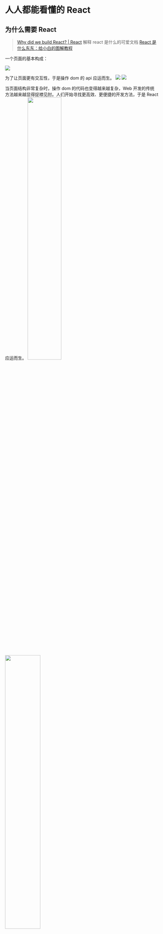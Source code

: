# 人人都能看懂的 React
## 为什么需要 React
> [Why did we build React? | React](https://react-cn.github.io/react/blog/2013/06/05/why-react.html)
> 解释 react 是什么的可爱文档 [React 是什么东东：给小白的图解教程](https://learnreact.design/posts/what-is-react/zh)

一个页面的基本构成：

<img src="./assets/html.png">

为了让页面更有交互性，于是操作 dom 的 api 应运而生。
<img src="./assets/dom.png">
<img src="./assets/js.png">

当页面结构非常复杂时，操作 dom 的代码也变得越来越复杂，Web 开发的传统方法越来越显得捉襟见肘。人们开始寻找更高效、更便捷的开发方法，于是 React 应运而生。
<img src="./assets/react1.png" style="width: 47%;">
<img src="./assets/react2.png" style="width: 48%;">

React 给前端开发者带来了哪些好处？
1. **组件化思想**：每个页面都可以由“组件积木”拼成，大大提升复用性、可读&维护性、提升开发效率，当某个或某些组件出现问题，可以方便地进行隔离；同一个页面也可以很好得按组件分工实现多人同步开发。

2. **虚拟 DOM & diff 算法带来高渲染性能**：在UI渲染过程中，React通过在虚拟DOM中的微操作来实现对实际DOM的局部更新

3. **单向数据流**：React应用程序中的数据从父组件传递到子组件，当数据发生变化时，React会自动重新渲染并将新的数据传递给子组件，从而更新子组件的界面，使得应用程序的结构更加清晰、易于理解和调试

4. **跨平台兼容**：虚拟DOM帮助我们解决了跨浏览器问题，同时 React 代码可以借助 ReactNative 实现移动端app的迁移

5. **数据驱动界面渲染&自动更新**：React 把用户界面当作简单状态机。把用户界面想像成拥有不同状态然后渲染这些状态，可以轻松让用户界面和数据保持一致。只需更新组件的 state，然后根据新的 state 重新渲染用户界面（不要操作 DOM）。React 来决定如何最高效地更新 DOM。

6. **强大的社区支持**：在facebook 和开发者社区驱动下持续优化实现，从13年诞生至今持续经历多个版本的更新迭代，孵化出更优的dom diff 算法&fiber架构&hook思想&优先级调度等优秀的设计理念，同时涌现出一大批“成熟的轮子”：material-ui（google）、antd （阿里）、semi（抖音）...

以组件化思想举例：

“组件化” 是一个相对抽象的概念，可以是基于cocopods引入的独立业务组件、基础组件等，也可以是小而美的 UI 功能小组件，这里我们先专注于 UI 层面，也是 React 设计的核心思想，即所有界面都可以拆分成独立的组件。组件化有高内聚、低耦合、表现稳定、开发效率高等很多好处。
> 图片来自：https://react.dev/learn/thinking-in-react，可以看到构建一个页面的推荐步骤
<img src="./assets/component.png" />

> 举例：https://react.dev/ 

**为什么想分享React？**
- 首先，很多优秀的前端（vue）和跨端框架（Lynx、ReactNative等）框架在虚拟 DOM 和 基于diff 算法的思路是相通的，有助于大家融汇贯通；
- 其次希望借此带给大家一些优秀的架构设计思路，扩展架构设计视角；
- 最后多一项技能，React 作为前端最成熟和广泛使用的框架之一，日常平台开发、移动端开发(RN)都可以直接使用（btw. 也可以让 React 代码在 lynx 环境运行，参见ReactLynx 入门开发流程分享）

下文会通过介绍 React 渲染流程，讲解下 React 最经典的虚拟 DOM 和 diff 算法。

## 基本架构
> 引自 [这篇文档](https://react.iamkasong.com/preparation/idea.html#react%E7%90%86%E5%BF%B5)
React 16 之后架构可以分为三层：
<img src="./assets/schedule.png" />

备注：红框中的步骤随时可能由于以下原因被中断：1. 有其他更高优任务需要先更新 2. 当前帧没有剩余时间。由于红框中的工作都在内存中进行，不会更新页面上的DOM，所以即使反复中断，用户也感知不到。

- **Scheduler（调度器）—— 根据任务的优先级调度**
  因此 React 在浏览器每一帧的时间中，预留5ms 给JS线程计算更新，当预留的时间不够，React将线程控制权交还给浏览器使其有时间渲染UI，等下一帧时间到来，继续被中断的工作。
为此我们需要一种机制，当浏览器有剩余时间时通知我们。所以React就实现了一个Scheduler（调度器），除了在空闲时触发回调的功能外，Scheduler还提供了多种调度优先级供任务设置。
- **Reconciler（协调器）—— 负责找出变化的组件**
  - 生成虚拟 DOM
  - 执行 diff 算法找出本次更新中变化的虚拟 DOM 节点
  - 通知 Renderer 将变化的虚拟DOM渲染到页面上
- **Renderer（渲染器）—— 负责将变化的组件渲染到页面上**
  - 在每次更新发生时，Renderer 接到 Reconciler通知，将变化的组件渲染在当前宿主环境。不同平台有不同的Renderer，浏览器环境渲染 ReactDOM，还有 ReactNative渲染器渲染App原生组件

下面的内容主要围绕 Reconciler 部分展开介绍。

## Reconciler
为方便理解，先给大家介绍一下虚拟 DOM 相关知识。

### 虚拟 DOM 
真实 dom 写法，可以用 JavaScript（以下简称 js） 代码对 dom 增删改查，dom 元素监听的事件（比如点击）也会调用对应 js 逻辑，如：
```
<ul id="myList">
  <li>Coffee</li>
  <li>Tea</li>
</ul>

<button onclick="myFunction()">Append</button>

<script>
function myFunction() {
    const node = document.createElement("li");
    const textnode = document.createTextNode("Water");
    node.appendChild(textnode);
    document.getElementById("myList").appendChild(node);
}
</script>
```

React会先将你的代码转换成一个 js 对象，然后这个 js 对象再转换成真实DOM。这个 js 对象就是所谓的虚拟DOM。
比如左侧的代码，在 React 中会被转成右侧的虚拟 dom：
```
<div class="title">
    <span>Hello React</span>
    <ul>
        <li>苹果</li>
        <li>橘子</li>
    </ul>
 </div>
```
```
// 为方便理解省略一些属性
const VitrualDom = {
  type: 'div',
  props: { class: 'title' },
  children: [
    {
      type: 'span',
      children: 'Hello React'
    },
    {
      type: 'ul',
      children: [
        { type: 'li', children: '苹果' },
        { type: 'li', children: '橘子' }
      ]
    }
  ]
}
```
当我们需要创建或更新元素时，React 首先会让这个虚拟 dom 对象进行创建和更改，然后再将虚拟 dom 对象渲染成真实DOM；当我们需要对DOM进行事件监听时，首先对VitrualDom进行事件监听，VitrualDom会代理原生的DOM事件从而做出响应。
<img src="./assets/virtual.jpg" />

- 为什么需要虚拟 dom？
真实 dom 的渲染成本很高（[dom 操作为什么耗时](https://peterchen1997.github.io/Frontend-Repo/nav.07.HTML/01-%E6%A0%87%E5%87%86/DOM%E6%93%8D%E4%BD%9C%E4%B8%BA%E4%BB%80%E4%B9%88%E8%80%97%E6%97%B6.html#dom%E6%93%8D%E4%BD%9C%E5%8E%9F%E7%90%86)），一次改动引发 dom 树的重新计算布局和重绘可能数百毫秒甚至达到秒级（与dom树深度和节点树相关）。 所以通过将虚拟 dom 和 Diff 算法相结合，减少不必要的多次重新渲染，得到较好的渲染性能，同时一致性也可以有较好的保证。
此外虚拟 dom 还有以下优势：
  - 简单方便：如果使用手动操作真实 dom 来完成页面，在大规模应用下维护起来也很困难
  - 跨平台：React 借助虚拟 dom，带来了跨平台的能力，一套代码多端运行
当然也有一些缺点，比如首次渲染大量 dom 时，由于多了一层虚拟 dom 的计算，速度比正常稍慢

- 虚拟 dom 是怎么生成的？
每一个虚拟 dom 在内存中是一个 ReactElement，通过createElement创建，调用该方法需要传入三个参数：
- type
- config
- children
type指代这个ReactElement的类型
- 字符串比如div，p代表原生DOM，称为HostComponent
- Class类型是我们继承自Component或者PureComponent的组件，称为ClassComponent
- 方法就是 functional Component
（其他先略过..）

```
export function createElement(type, config, children) {
  return ReactElement(
    type,
    key,
    ref,
    self,
    source,
    ReactCurrentOwner.current,
    props,
  );
}

const ReactElement = function(type, key, ref, self, source, owner, props) {
  const element = {
    // This tag allows us to uniquely identify this as a React Element
    $$typeof: REACT_ELEMENT_TYPE,

    // Built-in properties that belong on the element
    type: type,
    key: key,
    ref: ref,
    props: props,

    // Record the component responsible for creating this element.
    _owner: owner,
  };

  return element
}
```
难道我们要手动调用 api 自己构建虚拟 dom 树吗？当然不用！

> 关于 jsx ：JSX is a syntax extension for JavaScript that lets you write HTML-like markup inside a JavaScript file.
比如：

<img src="./assets/jsx.png" />

底层通过 babel 调用 jsx 方法(_jsxs) 创建虚拟 DOM 节点，再连成虚拟 DOM 树，举个例子：
<img src="./assets/_jsx.png" />

真实的虚拟 DOM 树是非常复杂的（推荐 chrome 安装 React Developer <img src="./assets/jsx3.png" />


## Fiber
> [走进React Fiber的世界 - 掘金](https://juejin.cn/post/6943896410987659277)

React 16 引入的一个新概念 Fiber，为什么引入这个概念呢？

下面来看完整的一帧（1s 60帧，每帧16.6ms）中，具体做了哪些事情：
<img src="./assets/filber1.png" />

1. 首先需要处理输入事件，能够让用户得到最早的反馈
2. 接下来是处理定时器，需要检查定时器是否到时间，并执行对应的回调
3. 接下来处理 Begin Frame（开始帧），即每一帧的事件，包括 window.resize、scroll、media query change 等
4. 接下来执行请求动画帧 requestAnimationFrame，即在每次绘制之前，会执行对应回调
5. 紧接着进行 Layout 操作，包括计算布局和更新布局，即这个元素的样式是怎样的，它应该在页面如何展示
6. 接着进行 Paint 操作，得到树中每个节点的尺寸与位置等信息，浏览器针对每个元素进行内容填充
7. 到这时以上的六个阶段都已经完成了，接下来处于空闲阶段，可以在这时执行 requestIdleCallback 里注册的任务（后面会详细讲到这个 requestIdleCallback ，它是 React Fiber 实现的基础）

- requestAnimationFrame
在 Fiber 中使用到了，它是浏览器提供的绘制动画的 api 。它要求浏览器在下次重绘之前调用指定的回调函数更新动画。
- requestIdleCallback 
Fiber 实现的基础 api ，说明有多余的空闲时间，此时就会执行requestIdleCallback 里注册的任务。
<img src="./assets/filber2.png" />

React 15.x 及以前的 Stack Reconcilation，每次更新需要对比新旧虚拟 DOM 树的操作，找出需要更新的内容（patch），通过打补丁的方式更新真实 DOM 树，当要对比的组件树非常多时，就会发生大量的新旧节点对比，这期间react 会一直占用浏览器资源，会导致用户触发的事件得不到响应。当耗时大大超过 16.6ms时，用户会感觉到明显的卡顿。这一系列操作是通过递归的方式实现的，是 同步且不可中断 的。因为一旦中断，调用栈就会被销毁，中间的状态就丢失了。

React 16 引入 的 Fiber Reconcilation，的一个重点工作就是优化更新组件时大量的 CPU 计算，使用 “时间分片” 的方案，就是将原本要一次性做的工作，拆分成一个个异步任务，在浏览器空闲的时间时执行。

**什么是 Fiber**
Fiber 可以理解为是一个执行单元，也可以理解为是一种数据结构。
一个执行单元
每次执行完一个执行单元，React 就会检查现在还剩多少时间，如果没有时间则将控制权让出去。React Fiber 与浏览器的核心交互流程如下：
<img src="./assets/filber3.png" />
Fiber 可以被理解为划分一个个更小的执行单元，它是把一个大任务拆分为了很多个小块任务，一个小块任务的执行必须是一次完成的，不能出现暂停，但是一个小块任务执行完后可以移交控制权给浏览器去响应用户，从而不用像之前一样要等那个大任务一直执行完成再去响应用户。

一种数据结构
React Fiber 就是采用链表实现的。每个 Virtual DOM 都可以表示为一个 Fiber，一个 Fiber 节点定义如下：
function FiberNode(
  this: $FlowFixMe,
  tag: WorkTag,
  pendingProps: mixed,
  key: null | string,
  mode: TypeOfMode,
) {
  // Instance
  this.tag = tag; // Fiber对应组件的类型 Function/Class/Host...
  this.key = key; // key属性
  this.elementType = null; // 大多数情况同type属性
  this.type = null; // 对于 FunctionComponent，指函数本身，对于ClassComponent，指class，对于HostComponent，指DOM节点tagName
  this.stateNode = null; // Fiber对应的真实DOM节点，由此实现虚拟 DOM 和真实 DOM 的映射

  // Fiber tree 
  this.return = null; // 指向父级Fiber节点
  this.child = null;  // 指向子Fiber节点
  this.sibling = null;  // 指向第一个兄弟Fiber节点
  
  ... // 略去其他
  }
一个 DOM 对应 fiber 树结构如下：
<div>
    <h1>
        <p/>
        <a/>
    </h1>
    <h2/>
 </div>

[图片]
   
渲染原理
Reconciler 做了哪些事？
推荐阅读：走进React Fiber的世界 - 掘金
此阶段会找出所有节点的变更，如节点新增、删除、属性变更等，这些变更 react 统称为副作用（effect），此阶段会构建一棵Fiber tree，以虚拟dom节点为维度对任务进行拆分，即一个虚拟dom节点对应一个任务，最后产出的结果是effect list，从中可以知道哪些节点更新、哪些节点增加、哪些节点删除了。
[图片]
当数据更新触发组件更新时，出发一次render + commit 阶段（优先级调度本文不展开）
Render 
双缓存Fiber树
当我们用 canvas 绘制动画，每一帧绘制前都会调用 ctx.clearRect 清除上一帧的画面。如果当前帧画面计算量比较大，导致清除上一帧画面到绘制当前帧画面之间有较长间隙，就会出现白屏。
为了解决这个问题，我们可以在内存中绘制当前帧动画，绘制完毕后直接用当前帧替换上一帧画面，由于省去了两帧替换间的计算时间，不会出现从白屏到出现画面的闪烁情况。这种在内存中构建并直接替换的技术叫做双缓存。
React 使用“双缓存”来完成 Fiber树 的构建与替换——对应着DOM树的创建与更新。

在 React 中最多会同时存在两棵 Fiber 树。当前屏幕上显示内容对应的 Fiber 树称为 current Fiber树（树上节点称为 current fiber），正在内存中构建的 Fiber 树称为 workInProgress Fiber树（树上节点称为workInProgress fiber），两棵树上的节点通过 alternate 属性连接。

function App() {
    const [num, add] = useState(0);
    return (<p onClick={() => add(num + 1)}>{num}</p>)
}

ReactDOM.render(<App/>, document.getElementById('root'));
首次执行 ReactDOM.render 会创建 fiberRootNode 和 rootFiber。其中 fiberRootNode 是整个应用的根节点，rootFiber 是<App/>所在组件树的根节点。

[图片]
接下来进入 render 阶段，根据组件返回的JSX在内存中依次创建 Fiber 节点并连接在一起构建 Fiber 树，被称为workInProgress Fiber树。构建时会尝试复用current Fiber树中已有的Fiber节点内的属性。

[图片]

图中右侧已构建完的 workInProgress Fiber树在commit阶段渲染到页面。fiberRootNode的current指针指向workInProgress Fiber树使其变为current Fiber 树。

[图片]
update时，我们点击p节点触发状态改变，这会开启一次新的render阶段并构建一棵新的workInProgress Fiber 树，可以复用 current Fiber树对应的节点数据，这个决定是否复用的过程就是Diff算法。

[图片]
[图片]
Render 阶段
“递”阶段，首先从rootFiber开始向下深度优先遍历。为遍历到的每个Fiber节点调用beginWork方法。该方法会根据创建子Fiber节点，并将这两个Fiber节点连接起来。当遍历到叶子节点（即没有子组件的组件）时就会进入“归”阶段。 
“归”阶段，会调用completeWork处理Fiber节点。当某个Fiber节点执行完completeWork，如果其存在兄弟Fiber节点（即fiber.sibling !== null），会进入其兄弟Fiber的“递”阶段。如果不存在兄弟Fiber，会进入父级Fiber的“归”阶段。
function App() {return (
    <div>
      i am
      <span>KaSong</span>
    </div>)
}
ReactDOM.render(<App />, document.getElementById("root"));
对应的Fiber树结构： 
[图片]
render阶段会依次执行：
1. rootFiber beginWork
2. App Fiber beginWork
3. div Fiber beginWork
4. "i am" Fiber beginWork
5. "i am" Fiber completeWork
6. span Fiber beginWork
7. span Fiber completeWork
8. div Fiber completeWork
9. App Fiber completeWork
10. rootFiber completeWork
beginWork 和 completeWork 具体做的事情参见这篇文章。

⚠️值得特别介绍的是：
- beginWork
dom diff 算法就是在这个阶段发生的，在current fiber 和 新 jsx 节点比较时，标记 fiber 操作的具体类型在fiber.effectTag中，你可以从这里看到effectTag对应的DOM操作，比如：
export const Placement = /*                    */ 0b000000000000010;
export const Update = /*                       */ 0b000000000000100;
export const PlacementAndUpdate = /*           */ 0b000000000000110;
export const Deletion = /*                     */ 0b000000000001000;
- completeWork
  - 将每个 fiber 需要更新的信息，比如数据属性、交互事件方法、样式属性放到fiber的一个数组（updateQueue) 中，偶数index作为key，奇数index放value，在下方的commit阶段统一更新到dom上；
  - effectList 的巧妙设计
    作为DOM操作的依据，commit 阶段需要找到所有有 effectTag 的 Fiber 节点并依次执行 effectTag 对应操作。难道需要在 commit 阶段再遍历一次Fiber树寻找 effectTag !== null 的Fiber节点么？这显然是很低效的。
    为了解决这个问题，每个Fiber执行完 completeWork 且 存在effectTag的Fiber节点会被保存在一条被称为 effectList的单向链表中。通过每个节点更新结束时向上归并effect list来收集任务结果，最后根节点的effect list里就记录了包括了所有需要变更的结果，最终形成一条以rootFiber.firstEffect为起点的单向链表。
                       nextEffect         nextEffect
rootFiber.firstEffect -----------> fiber -----------> fiber
  这样，在commit阶段只需要遍历effectList就能执行所有effect了。
  借用React团队成员Dan Abramov的话：effectList相较于Fiber树，就像圣诞树上挂的那一串彩灯。
左图：react源码解析8.render阶段 - 全栈潇晨 - 博客园，右图：走进React Fiber的世界 - 掘金，effeclist 实现原理也参见这篇文档
[图片]
[图片]
Commit 
具体源码解析参见这篇文章
commit 共分为 3 个阶段：before mutation、mutation、layout
- before mutation 阶段，这个阶段 DOM 节点还没有被渲染到界面上去，过程会触发生命周期方法。
- mutation 阶段，负责 DOM 节点的渲染。遍历 effectList，根据 flags 的不同，执行不同的 DOM 操作。
- layout 阶段，处理 DOM 渲染完毕之后的收尾逻辑。比如 调用 componentDidMount/componentDidUpdate，还会把 fiberRoot 的 current 指针指向 workInProgress Fiber 树。
commit 阶段 是一个 绝对同步的过程。render 阶段可以同步也可以异步。

Diff 算法的实现
diff 算法可以帮助我们计算出虚拟 DOM 中真正变化的部分，并只针对该部分进行实际的 DOM 操作，而非渲染整个页面，从而保证了每次操作后页面的高效渲染。
React 提出了三个前提，最终时间复杂度从 O(n3) 降为 O(n)：
1. 只对同级比较，跨层级的 DOM 不进行复用，因为 Web UI 中 DOM 节点跨层级的移动操作特别少
2. 不同类型节点生成的 DOM 树不同，此时会直接销毁老节点及子孙节点，并新建节点（类型指 html 标签类型）
3. 可以通过 key 来对元素 diff 的过程提供复用的线索，例如：
// 更新前
<div>
  <p key="ka">ka</p>
  <h3 key="song">song</h3>
</div>

// 更新后
<div>
  <h3 key="song">song</h3>
  <p key="ka">ka</p>
</div>

如果没有key，React会认为div的第一个子节点由p变为h3，第二个子节点由h3变为p。这符合限制2的设定，会销毁并新建。
但是当我们用key指明了节点前后对应关系后，React知道key === "ka"的p在更新后还存在，所以DOM节点可以复用，只是需要交换下顺序。

一个DOM节点在某一时刻最多会有4个节点和他相关
1. current Fiber，如果该DOM节点已在页面中，current Fiber代表该DOM节点对应的Fiber节点
2. workInProgress Fiber，如果该DOM节点将在本次更新中渲染到页面中，workInProgress Fiber代表该DOM节点对应的Fiber节点
3. JSX对象（虚拟dom），即ClassComponent的render方法的返回结果，或FunctionComponent的调用结果。JSX对象中包含描述DOM节点的信息
4. DOM节点本身
Diff算法的本质是对比1和3，生成2，即 dom-diff 是老 fiber 树跟新 jsx 的对比，生成新的 fiber 树的过程

我们从Diff的入口函数 reconcileChildFibers 出发，该函数会根据newChild（即JSX对象）类型调用不同的处理函数。
// 根据newChild类型选择不同diff函数处理
function reconcileChildFibers(
    returnFiber: Fiber,
    currentFirstChild: Fiber | null,
    newChild: any,
  ): Fiber | null {
  
    const isObject = typeof newChild === 'object' && newChild !== null;
  
    if (isObject) {
      // object类型，可能是 REACT_ELEMENT_TYPE 或 REACT_PORTAL_TYPE
      switch (newChild.$$typeof) {
        case REACT_ELEMENT_TYPE:
            // 调用 reconcileSingleElement 处理
            // ...省略其他case
      }
    }
  
    if (typeof newChild === 'string' || typeof newChild === 'number') {
        // 调用 reconcileSingleTextNode 处理
        // ...省略
    }
  
    if (isArray(newChild)) {
        // 调用 reconcileChildrenArray 处理
        // ...省略
    }
  
    // 一些其他情况调用处理函数省略
  
    // 以上都没有命中，删除节点
    return deleteRemainingChildren(returnFiber, currentFirstChild);
  }
我们可以从同级的节点数量将Diff分为两类：
1. 当newChild类型为object、number、string，代表同级只有一个节点，比如：
// 旧
<div>
   <h1 key="h1">h1</h1>
   <h2 key="h2">h2</h2>
</div>

// 新
<div>
   <h2 key="h2">h2</h2>
</div>
// 旧
<div>
   <Welcome>lili</Welcome>
   <Hello>lili</Hello>
</div>

// 新
<div>
   <Hello>lili</Hello>
</div>
2. 当newChild类型为Array，同级有多个节点，比如
//老
<ul>
  <li key="A">A</li>
  <li key="B">B</li>
  <li key="C">C</li>
  <li key="D">D</li>
</ul>

//新
<ul>
  <div key="A">A-new</div>
  <li key="B">B-new</li>
  <li key="C">C-new</li>
  <li key="D">D-new</li>
</ul>
<div>
   <Welcome>lili</Welcome>
   <Hello>lili</Hello>
</div>

// 新
<div>
   <Hello>lili</Hello>
   <World>lili</World>
</div>
在接下来两节我们会分别讨论这两类节点的Diff。

单节点 Diff
源码参见：reconcileSingleElement
function reconcileSingleElement(
    returnFiber: Fiber,
    currentFirstChild: Fiber | null,
    element: ReactElement
  ): Fiber {
    const key = element.key; // 新虚拟dom节点的key
    let child = currentFirstChild; // old fiber树的第一个子节点
    
    while (child !== null) {
      // 存在DOM节点，接下来判断是否可复用
      // 首先比较key是否相同
      if (child.key === key) {
        // key相同，接下来比较type是否相同
        switch (child.tag) {
          // ...省略case
          
          default: {
            if (child.elementType === element.type) {
              // type相同则表示可以复用
              // 将该fiber的兄弟节点标记为删除
              deleteRemainingChildren(returnFiber, child.sibling);
              // 更新当前fiber的属性
              const existing = useFiber(child, element.props);
              // 返回找到的可服用的fiber节点
              return existing;
            }
            // type不同则跳出switch
            break;
          }
        }
        // 代码执行到这里代表：key相同但是type不同
        // 将该fiber及其兄弟fiber标记为删除
        deleteRemainingChildren(returnFiber, child);
        break;
      } else {
        // key不同，将该fiber标记为删除
        deleteChild(returnFiber, child);
      }
      child = child.sibling;
    }
    // 创建新Fiber，并返回 ...省略
  }
从代码可以看出，React通过先判断key是否相同，如果key相同则判断type是否相同，只有都相同时一个DOM节点才能复用。
这里有个细节需要关注下：
- 当 child !== null 且 key 相同 且 type 不同 时执行deleteRemainingChildren将 child 及其兄弟 fiber 都标记删除（左例）
- 当 child !== null 且 key不同 时仅将 child 标记删除（右例，比较到 h1 只会把 h1 标记删除，继续遍历）
// 旧
<div>
   <h1 key="h1">h1</h1>
   <h2 key="h2">h2</h2>
   <h3 key="h3">h2</h2>
</div>

// 新
<div>
   <p key="h1">h1</p>
</div>
// 旧
<div>
   <h1 key="h1">h1</h1>
   <h2 key="h2">h2</h2>
</div>

// 新
<div>
   <h2 key="h2">h2</h2>
</div>
多节点 Diff
同级多个节点的Diff，一定属于以下三种情况中的一种或多种：
情况1：节点更新
// 旧
<ul>
  <li key="0" className="before">0<li>
  <li key="1">1<li>
</ul>

// 新 情况1 节点属性变化
<ul>
  <li key="0" className="after">0<li>
  <li key="1">1<li>
</ul>

//新 情况2 节点类型更新
<ul>
  <div key="0">0</div>
  <li key="1">1<li>
</ul>
情况2：节点新增或减少
// 旧
<ul>
  <li key="0">0<li>
  <li key="1">1<li>
  <li key="2">2<li>
</ul>

// 新 情况1 —— 新增节点
<ul>
  <li key="0">0<li>
  <li key="1">1<li>
  <li key="2">2<li>
  <li key="3">3<li>
</ul>

// 新 情况2 —— 删除节点
<ul>
  <li key="1">1<li>
  <li key="3">3<li>
</ul>
情况3：节点位置变化
// 旧
<ul>
  <li key="0">0<li>
  <li key="1">1<li>
</ul>

// 新
<ul>
  <li key="1">1<li>
  <li key="0">0<li>
</ul>

React团队发现，在日常开发中，相较于新增和删除，更新组件发生的频率更高，所以 Diff 会优先判断当前节点是否属于更新。
当数组遇上单链表
在我们做数组相关的算法题时，经常使用双指针从数组头和尾同时遍历以提高效率，但是这里却不行。
虽然本次更新的 JSX 对象  newChildren 为数组形式，但是和 newChildren 中每个组件进行比较的是current fiber，同级的 Fiber 节点是由 sibling 指针链接形成的单链表，即不支持双指针遍历。
即 newChildren[0] 与 fiber 比较，newChildren[1]与 fiber.sibling 比较。
所以无法使用双指针优化。
reconcileChildFibers的newChild参数类型为Array
function List () {
    return (
        <ul>
            <li key="0">0</li>
            <li key="1">1</li>
            <li key="2">2</li>
            <li key="3">3</li>
        </ul>
    )
  }
[图片]
基于以上原因，Diff算法的整体逻辑会经历两轮遍历：
第一轮遍历：处理更新的节点。
第二轮遍历：处理剩下的不属于更新的节点。

第一轮遍历步骤如下：
1. let i = 0，遍历newChildren，将newChildren[0]与oldFiber比较，判断DOM节点是否可复用。
2. 如果可复用，i++，继续比较newChildren[1]与oldFiber.sibling，可以复用则继续遍历。
3. 如果不可复用，分两种情况：
  - key不同导致不可复用，立即跳出整个遍历，第一轮遍历结束。
  - key相同type不同导致不可复用，会将oldFiber标记为DELETION，并继续遍历
4. 如果newChildren遍历完（即i === newChildren.length - 1）或者oldFiber遍历完（即oldFiber.sibling === null），跳出遍历，第一轮遍历结束。

当遍历结束后，会有两种结果：
1. newChildren 没有遍历完，oldFiber 也没有遍历完（上面第3步），例如：
// 之前
<li key="0">0</li>
<li key="1">1</li>
<li key="2">2</li>
            
// 之后
<li key="0">0</li>
<li key="2">1</li>
<li key="1">2</li>
第一个节点可复用，遍历到key === 2的节点发现key改变，不可复用，跳出遍历，等待第二轮遍历处理。
此时oldFiber剩下key === 1、key === 2未遍历，newChildren剩下key === 2、key === 1未遍历。
2. newChildren遍历完，或oldFiber遍历完，或他们同时遍历完，例如：
// 之前
<li key="0" className="a">0</li>
<li key="1" className="b">1</li>
            
// 之后 情况1 —— newChildren与oldFiber都遍历完
<li key="0" className="aa">0</li>
<li key="1" className="bb">1</li>
            
// 之后 情况2 —— newChildren没遍历完，oldFiber遍历完
// newChildren剩下 key==="2" 未遍历
<li key="0" className="aa">0</li>
<li key="1" className="bb">1</li>
<li key="2" className="cc">2</li>
            
// 之后 情况3 —— newChildren遍历完，oldFiber没遍历完
// oldFiber剩下 key==="1" 未遍历
<li key="0" className="aa">0</li>

第二轮遍历分3种情况：
- newChildren 没遍历完，oldFiber 遍历完
  已有的 DOM 节点都复用了，这时还有新加入的节点，意味着本次更新有新节点插入，我们只需要遍历剩下的newChildren生成的workInProgress fiber依次标记 Placement。
- newChildren 遍历完，oldFiber 没遍历完
      本次更新比之前的节点数量少，有节点被删除了。所以需要遍历剩下的oldFiber，依次标记 Deletion。
- newChildren 与 oldFiber 都没遍历完
      这意味着有节点在这次更新中改变了位置。这是Diff算法最精髓也是最难懂的部分。

源码参见 link
我们的参照物是：最后一个可复用的节点在oldFiber中的位置索引，用变量lastPlacedIndex表示。
由于本次更新中节点是按newChildren的顺序排列。在遍历newChildren过程中，每个节点一定在lastPlacedIndex对应的可复用的节点的后面。
那么我们只需要比较newChildren当前的节点在oldFiber中的位置是否在lastPlacedIndex对应的fiber后面，就能知道newChildren中两个相邻节点的相对位置是否发生改变。
我们用变量oldIndex表示newChildren当前的节点在oldFiber中的位置索引。如果oldIndex < lastPlacedIndex，代表本次更新该节点需要向右移动。
lastPlacedIndex初始为0，每遍历一个可复用的节点，如果oldIndex >= lastPlacedIndex，则lastPlacedIndex = oldIndex。

例子说明：
暂时无法在飞书文档外展示此内容
第一轮遍历开始：
a vs a，key不变，可复用
此时 a 对应的节点在之前的数组（abcd）中索引为0，所以 lastPlacedIndex = 0
暂时无法在飞书文档外展示此内容
继续第一轮遍历
c（新）vs b（旧），key改变，不能复用，跳出第一轮遍历，此时 lastPlacedIndex = 0
第一轮遍历结束

第二轮遍历开始
newChildren  cdb，没用完，不需要执行删除旧节点
oldFiber bcd，没用完，不需要执行插入新节点
将剩余oldFiber（bcd）保存为 map { bkey：b节点，ckey：c节点，dkey：d节点}
继续遍历剩余 newChildren cdb
暂时无法在飞书文档外展示此内容
c 在 oldFiber中存在（map查找），此时 oldIndex = 2（c在旧数组中的索引值）
比较 oldIndex 与 lastPlacedIndex
如果 oldIndex >= lastPlacedIndex 代表该节点不需要移动，并将 lastPlacedIndex = oldIndex；
如果 oldIndex < lastplacedIndex 该节点在旧数组的索引小于新数组中需要插入的位置，代表该节点需要向右移动

在例子中，oldIndex 2 > lastPlacedIndex 0，则 lastPlacedIndex = 2；
c节点位置不变

继续遍历剩余newChildren
d 在 oldFiber中存在，oldIndex 3 > lastPlacedIndex 2，则 lastPlacedIndex = 3;
d节点位置不变

继续遍历剩余newChildren
b 在 oldFiber中存在，oldIndex 1 < lastPlacedIndex 3，则 b节点需要向右移动
第二轮遍历结束

另一个简单的例子来自 https://zhuanlan.zhihu.com/p/553744711
上图是jsx树，下图是对应的 current fiber 树：
[图片]
再次渲染的时候，渲染出了 A、C、B、E 的 vdom，这时候怎么处理呢？
[图片]
第一轮遍历对比新的 vdom 和 老的 fiber，发现 A 是可以复用的，那就创建新 fiber 节点，打上更新标记：
[图片]
C 不可复用，所以结束第一轮遍历，进入第二轮遍历。
[图片]
把剩下的 老 fiber 节点放到 map 里，然后遍历新的 vdom 节点，从 map 中能找到的话，就是可复用，移动过来打上更新的标记。
遍历完之后，剩下的老 fiber 节点删掉，剩下的新 vdom 新增。

参考资料
React Diff详解 
走进React Fiber的世界 - 掘金
https://pomb.us/build-your-own-react/
https://zhuanlan.zhihu.com/p/20312691
https://react.dev/blog/2023/03/16/introducing-react-dev
https://react.iamkasong.com/preparation/idea.html
